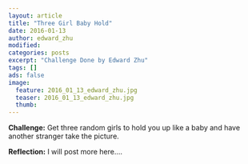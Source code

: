 ```yaml
---
layout: article
title: "Three Girl Baby Hold"
date: 2016-01-13
author: edward_zhu
modified:
categories: posts
excerpt: "Challenge Done by Edward Zhu"
tags: []
ads: false
image:
  feature: 2016_01_13_edward_zhu.jpg
  teaser: 2016_01_13_edward_zhu.jpg
  thumb:
---
```


**Challenge:** Get three random girls to hold you up like a baby and have another stranger take the picture.


**Reflection:** I will post more here....